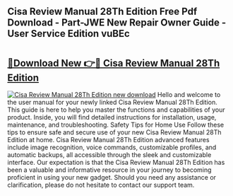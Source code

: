## Cisa Review Manual 28Th Edition Free Pdf Download - Part-JWE New Repair Owner Guide - User Service Edition vuBEc

# <h2><a href="http://bc21623.oget.top/?id=Cisa+Review+Manual+28Th+Edition">🔗Download New 👉🔴 Cisa Review Manual 28Th Edition</a></h2>

[![Cisa Review Manual 28Th Edition new download](https://i.imgur.com/5g1atiW.png)](http://bc21623.oget.top/?id=Cisa+Review+Manual+28Th+Edition)
Hello and welcome to the user manual for your newly linked Cisa Review Manual 28Th Edition. This guide is here to help you master the functions and capabilities of your product. Inside, you will find detailed instructions for installation, usage, maintenance, and troubleshooting. Safety Tips for Home Use Follow these tips to ensure safe and secure use of your new Cisa Review Manual 28Th Edition at home. Cisa Review Manual 28Th Edition advanced features include image recognition, voice commands, customizable profiles, and automatic backups, all accessible through the sleek and customizable interface. Our expectation is that the Cisa Review Manual 28Th Edition has been a valuable and informative resource in your journey to becoming proficient in using your new gadget. Should you need any assistance or clarification, please do not hesitate to contact our support team.
